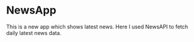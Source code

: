 # NewsApp
This is a new app which shows latest news. Here I used NewsAPI to fetch daily latest news data.  
